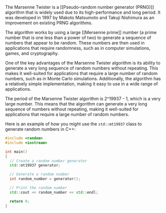 The Marsenne Twister is a [[Pseudo-random number generator (PRNG)]] algorithm that is widely used due to its high-performance and long period. It was developed in 1997 by Makoto Matsumoto and Takuji Nishimura as an improvement on existing PRNG algorithms.

The algorithm works by using a large [[Mersenne prime]] number (a prime number that is one less than a power of two) to generate a sequence of numbers that appear to be random. These numbers are then used in applications that require randomness, such as in computer simulations, games, and cryptography.

One of the key advantages of the Marsenne Twister algorithm is its ability to generate a very long sequence of random numbers without repeating. This makes it well-suited for applications that require a large number of random numbers, such as in Monte Carlo simulations. Additionally, the algorithm has a relatively simple implementation, making it easy to use in a wide range of applications.

The period of the Marsenne Twister algorithm is 2^19937 - 1, which is a very large number. This means that the algorithm can generate a very long sequence of numbers without repeating, making it well-suited for applications that require a large number of random numbers.

Here is an example of how you might use the `std::mt19937` class to generate random numbers in C++:

```c++
#include <random>
#include <iostream>

int main()
{
  // Create a random number generator
  std::mt19937 generator;

  // Generate a random number
  int random_number = generator();

  // Print the random number
  std::cout << random_number << std::endl;

  return 0;
}
```